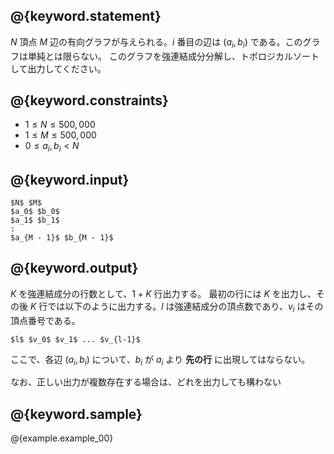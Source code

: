 ## @{keyword.statement}
$N$ 頂点 $M$ 辺の有向グラフが与えられる。$i$ 番目の辺は $(a_i, b_i)$ である。このグラフは単純とは限らない。
このグラフを強連結成分分解し、トポロジカルソートして出力してください。



## @{keyword.constraints}

- $1 \leq N \leq 500,000$
- $1 \leq M \leq 500,000$
- $0 \leq a_i, b_i < N$

## @{keyword.input}

~~~
$N$ $M$
$a_0$ $b_0$
$a_1$ $b_1$
:
$a_{M - 1}$ $b_{M - 1}$
~~~

## @{keyword.output}

$K$ を強連結成分の行数として、$1 + K$ 行出力する。
最初の行には $K$ を出力し、その後 $K$ 行では以下のように出力する。$l$ は強連結成分の頂点数であり、$v_i$ はその頂点番号である。

~~~
$l$ $v_0$ $v_1$ ... $v_{l-1}$
~~~

ここで、各辺 $(a_i, b_i)$ について、$b_i$ が $a_i$ より __先の行__ に出現してはならない。

なお、正しい出力が複数存在する場合は、どれを出力しても構わない


## @{keyword.sample}

@{example.example_00}
